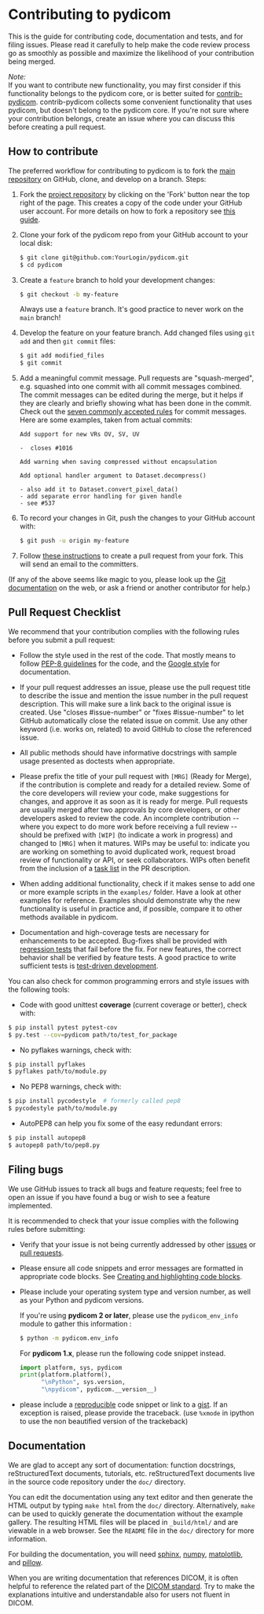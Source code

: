 
Contributing to pydicom
=======================

This is the guide for contributing code, documentation and tests, and for
filing issues. Please read it carefully to help make the code review
process go as smoothly as possible and maximize the likelihood of your
contribution being merged.

_Note:_  
If you want to contribute new functionality, you may first consider if this 
functionality belongs to the pydicom core, or is better suited for
[contrib-pydicom](https://github.com/pydicom/contrib-pydicom). contrib-pydicom
collects some convenient functionality that uses pydicom, but doesn't
belong to the pydicom core. If you're not sure where your contribution belongs, 
create an issue where you can discuss this before creating a pull request.


How to contribute
-----------------

The preferred workflow for contributing to pydicom is to fork the
[main repository](https://github.com/pydicom/pydicom) on
GitHub, clone, and develop on a branch. Steps:

1. Fork the [project repository](https://github.com/pydicom/pydicom)
   by clicking on the 'Fork' button near the top right of the page. This creates
   a copy of the code under your GitHub user account. For more details on
   how to fork a repository see [this guide](https://help.github.com/articles/fork-a-repo/).

2. Clone your fork of the pydicom repo from your GitHub account to your local disk:

   ```bash
   $ git clone git@github.com:YourLogin/pydicom.git
   $ cd pydicom
   ```

3. Create a ``feature`` branch to hold your development changes:

   ```bash
   $ git checkout -b my-feature
   ```

   Always use a ``feature`` branch. It's good practice to never work on the ``main`` branch!

4. Develop the feature on your feature branch. Add changed files using ``git add`` and then ``git commit`` files:

   ```bash
   $ git add modified_files
   $ git commit
   ```

5. Add a meaningful commit message. Pull requests are "squash-merged", e.g.
   squashed into one commit with all commit messages combined. The commit
   messages can be edited during the merge, but it helps if they are clearly
   and briefly showing what has been done in the commit. Check out the 
   [seven commonly accepted rules](https://www.theserverside.com/video/Follow-these-git-commit-message-guidelines)
   for commit messages. Here are some examples, taken from actual commits:
   
   ```
   Add support for new VRs OV, SV, UV
   
   -  closes #1016
   ```
   ```
   Add warning when saving compressed without encapsulation  
   ``` 
   ```
   Add optional handler argument to Dataset.decompress()
   
   - also add it to Dataset.convert_pixel_data()
   - add separate error handling for given handle
   - see #537
   ```
   
6. To record your changes in Git, push the changes to your GitHub
   account with:

   ```bash
   $ git push -u origin my-feature
   ```

7. Follow [these instructions](https://help.github.com/articles/creating-a-pull-request-from-a-fork)
to create a pull request from your fork. This will send an email to the committers.

(If any of the above seems like magic to you, please look up the
[Git documentation](https://git-scm.com/documentation) on the web, or ask a friend or another contributor for help.)

Pull Request Checklist
----------------------

We recommend that your contribution complies with the following rules before you
submit a pull request:

-  Follow the style used in the rest of the code. That mostly means to
   follow [PEP-8 guidelines](https://www.python.org/dev/peps/pep-0008/) for
   the code, and the [Google style](https://github.com/google/styleguide/blob/gh-pages/pyguide.md#38-comments-and-docstrings)
   for documentation.
   
-  If your pull request addresses an issue, please use the pull request title to
   describe the issue and mention the issue number in the pull request
   description. This will make sure a link back to the original issue is
   created. Use "closes #issue-number" or "fixes #issue-number" to let GitHub 
   automatically close the related issue on commit. Use any other keyword 
   (i.e. works on, related) to avoid GitHub to close the referenced issue.

-  All public methods should have informative docstrings with sample
   usage presented as doctests when appropriate.

-  Please prefix the title of your pull request with `[MRG]` (Ready for Merge),
   if the contribution is complete and ready for a detailed review. Some of the
   core developers will review your code, make suggestions for changes, and
   approve it as soon as it is ready for merge. Pull requests are usually merged
   after two approvals by core developers, or other developers asked to review the code. 
   An incomplete contribution -- where you expect to do more work before receiving a full
   review -- should be prefixed with `[WIP]` (to indicate a work in progress) and
   changed to `[MRG]` when it matures. WIPs may be useful to: indicate you are
   working on something to avoid duplicated work, request broad review of
   functionality or API, or seek collaborators. WIPs often benefit from the
   inclusion of a
   [task list](https://github.com/blog/1375-task-lists-in-gfm-issues-pulls-comments)
   in the PR description.

-  When adding additional functionality, check if it makes sense to add one or
   more example scripts in the ``examples/`` folder. Have a look at other
   examples for reference. Examples should demonstrate why the new
   functionality is useful in practice and, if possible, compare it
   to other methods available in pydicom.

-  Documentation and high-coverage tests are necessary for enhancements to be
   accepted. Bug-fixes shall be provided with 
   [regression tests](https://en.wikipedia.org/wiki/regression_testing) that
   fail before the fix. For new features, the correct behavior shall be
   verified by feature tests. A good practice to write sufficient tests is 
   [test-driven development](https://en.wikipedia.org/wiki/Test-driven_development).

You can also check for common programming errors and style issues with the
following tools:

-  Code with good unittest **coverage** (current coverage or better), check
 with:

  ```bash
  $ pip install pytest pytest-cov
  $ py.test --cov=pydicom path/to/test_for_package
  ```

-  No pyflakes warnings, check with:

  ```bash
  $ pip install pyflakes
  $ pyflakes path/to/module.py
  ```

-  No PEP8 warnings, check with:

  ```bash
  $ pip install pycodestyle  # formerly called pep8 
  $ pycodestyle path/to/module.py
  ```

-  AutoPEP8 can help you fix some of the easy redundant errors:

  ```bash
  $ pip install autopep8
  $ autopep8 path/to/pep8.py
  ```

Filing bugs
-----------
We use GitHub issues to track all bugs and feature requests; feel free to
open an issue if you have found a bug or wish to see a feature implemented.

It is recommended to check that your issue complies with the
following rules before submitting:

-  Verify that your issue is not being currently addressed by other
   [issues](https://github.com/pydicom/pydicom/issues?q=)
   or [pull requests](https://github.com/pydicom/pydicom/pulls?q=).

-  Please ensure all code snippets and error messages are formatted in
   appropriate code blocks.
   See [Creating and highlighting code blocks](https://help.github.com/articles/creating-and-highlighting-code-blocks).

-  Please include your operating system type and version number, as well
   as your Python and pydicom versions.

   If you're using **pydicom 2 or later**, please use the `pydicom_env_info`
   module to gather this information :

   ```bash
   $ python -m pydicom.env_info
   ```

   For **pydicom 1.x**, please run the following code snippet instead.

   ```python
   import platform, sys, pydicom
   print(platform.platform(),
         "\nPython", sys.version,
         "\npydicom", pydicom.__version__)
   ```

-  please include a [reproducible](http://stackoverflow.com/help/mcve) code
   snippet or link to a [gist](https://gist.github.com). If an exception is
   raised, please provide the traceback. (use `%xmode` in ipython to use the
   non beautified version of the trackeback)


Documentation
-------------

We are glad to accept any sort of documentation: function docstrings,
reStructuredText documents, tutorials, etc.
reStructuredText documents live in the source code repository under the
``doc/`` directory.

You can edit the documentation using any text editor and then generate
the HTML output by typing ``make html`` from the ``doc/`` directory.
Alternatively, ``make`` can be used to quickly generate the
documentation without the example gallery. The resulting HTML files will
be placed in ``_build/html/`` and are viewable in a web browser. See the
``README`` file in the ``doc/`` directory for more information.

For building the documentation, you will need
[sphinx](https://www.sphinx-doc.org/),
[numpy](http://numpy.org/),
[matplotlib](http://matplotlib.org/), and
[pillow](http://pillow.readthedocs.io/en/latest/).

When you are writing documentation that references DICOM, it is often
helpful to reference the related part of the
[DICOM standard](https://www.dicomstandard.org/current/). Try to make the
explanations intuitive and understandable also for users not fluent in DICOM.
